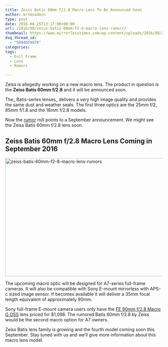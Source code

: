 ```yaml
---
title: Zeiss Batis 60mm f/2.8 Macro Lens To Be Announced Soon
author: mrtmsadmin
type: post
date: 2016-08-25T13:17:08+00:00
url: /2016/08/zeiss-batis-60mm-f2-8-macro-lens-rumors/
thumbnail: https://www.mirrorlesstimes.com/wp-content/uploads/2016/08/zeiss-batis-60mm-f2-8-macro-lens-rumors.jpg
dsq_thread_id:
  - "5094029476"
categories:
tags:
  - Full Frame
  - Lens
  - Rumors

---
```

Zeiss is allegedly working on a new macro lens. The product in question is the **Zeiss Batis 60mm f/2.8** and it will be announced soon.

The_ Batis-series lenses_ delivers a very high image quality and provides the same dust and weather seals. The first three optics are the 25mm f/2, 85mm f/1.8 and the 18mm f/2.8 models.

Now the <a href="http://bit.ly/2bYH2bk" target="_blank">rumor</a> mill points to a September announcement. We might see the Zeiss Batis 60mm f/2.8 lens soon.<!--more-->

## Zeiss Batis 60mm f/2.8 Macro Lens Coming in September 2016

<img class="alignnone size-full wp-image-510" src="https://i0.wp.com/www.mirrorlesstimes.com/wp-content/uploads/2016/08/zeiss-batis-60mm-f2-8-macro-lens-rumors.jpg?resize=600%2C377&#038;ssl=1" alt="zeiss-batis-60mm-f2-8-macro-lens-rumors" width="600" height="377" srcset="https://i0.wp.com/www.mirrorlesstimes.com/wp-content/uploads/2016/08/zeiss-batis-60mm-f2-8-macro-lens-rumors.jpg?w=900&ssl=1 900w, https://i0.wp.com/www.mirrorlesstimes.com/wp-content/uploads/2016/08/zeiss-batis-60mm-f2-8-macro-lens-rumors.jpg?resize=300%2C189&ssl=1 300w, https://i0.wp.com/www.mirrorlesstimes.com/wp-content/uploads/2016/08/zeiss-batis-60mm-f2-8-macro-lens-rumors.jpg?resize=768%2C483&ssl=1 768w" sizes="(max-width: 600px) 100vw, 600px" data-recalc-dims="1" /> 

The upcoming macro optic will be designed for A7-series full-frame cameras. It will also be compatible with Sony E-mount mirrorless with APS-c sized image sensor. If becomes available it will deliver a 35mm focal length equivalent of approximately 90mm.

Sony full-frame E-mount camera users only have the <a title="“Buy" href="https://www.amazon.com/Sony-SEL90M28G-Standard-Prime-Mirrorless-Cameras/dp/B00U29GNEG/?tag=mirrorlesst-20" target="_blank" rel="nofollow">FE 90mm f/2.8 Macro G OSS</a> lens priced for $1,098. The rumored Batis 60mm f/2.8 by Zeiss would be the second macro option for A7 owners.

Zeiss Batis lens family is growing and the fourth model coming soon this September. Stay tuned with us and we’ll give more information about this macro lens model.